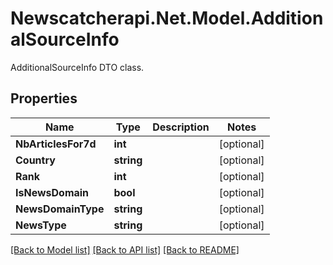 # Newscatcherapi.Net.Model.AdditionalSourceInfo
AdditionalSourceInfo DTO class.

## Properties

Name | Type | Description | Notes
------------ | ------------- | ------------- | -------------
**NbArticlesFor7d** | **int** |  | [optional] 
**Country** | **string** |  | [optional] 
**Rank** | **int** |  | [optional] 
**IsNewsDomain** | **bool** |  | [optional] 
**NewsDomainType** | **string** |  | [optional] 
**NewsType** | **string** |  | [optional] 

[[Back to Model list]](../README.md#documentation-for-models) [[Back to API list]](../README.md#documentation-for-api-endpoints) [[Back to README]](../README.md)


